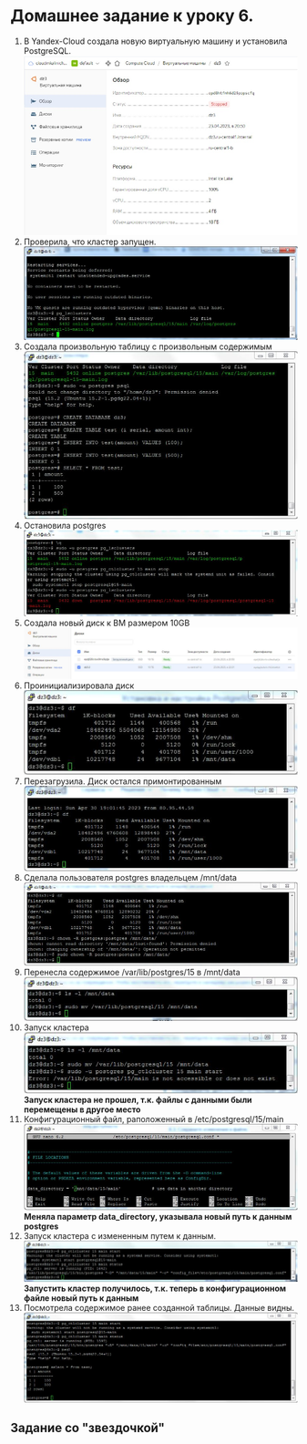 # Домашнее задание к уроку 6. #
1. В Yandex-Cloud создала новую виртуальную машину и установила PostgreSQL.
![Шаг3](/3_0_CreateVM.jpg)  
1. Проверила, что кластер запущен.  
![Шаг3](/3_2_Cluster_Started.JPG)  
1. Создала произвольную таблицу с произвольным содержимым  
![Шаг3](/3_4_Create_Table.JPG)  
1. Остановила postgres  
![Шаг3](/3_5_Cluster_Stoped.JPG)  
1. Создала новый диск к ВМ размером 10GB  
![Шаг3](/3_6_Create_Disk.JPG)  
1. Проинициализировала диск  
![Шаг3](/3_7_InitializeDisk.JPG)  
1. Перезагрузила. Диск остался примонтированным   
![Шаг3](/3_8_Reboot.JPG)  
1. Сделала пользователя postgres владельцем /mnt/data  
![Шаг3](/3_9_Chown.JPG)  
1. Перенесла содержимое /var/lib/postgres/15 в /mnt/data  
![Шаг3](/3_10_Remove.JPG)  
1. Запуск кластера  
![Шаг3](/3_11_StartCluster.JPG)  
**Запуск кластера не прошел, т.к. файлы с данными были перемещены в другое место**  
1. Конфигурационный файл, раположенный в /etc/postgresql/15/main  
![Шаг3](/3_12_Postgresql.conf.JPG)  
**Меняла параметр data_directory, указывала новый путь к данным postgres**  
1. Запуск кластера с измененным путем к данным.  
![Шаг3](/3_13_Cluster_Started_2.JPG)  
**Запустить кластер получилось, т.к. теперь в конфигурационном файле новый путь к данным**  
1. Посмотрела содержимое ранее созданной таблицы. Данные видны.  
![Шаг3](/3_14_Select.JPG)  

## Задание со "звездочкой" ##
